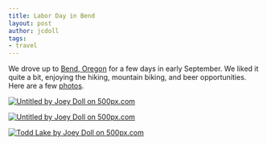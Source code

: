 ```yaml
---
title: Labor Day in Bend
layout: post
author: jcdoll
tags:
- travel
---
```


We drove up to [Bend, Oregon](http://beginnersguidetobend.com/bend-oregon-info/) for a few days in early September. We liked it quite a bit, enjoying the hiking, mountain biking, and beer opportunities. Here are a few [photos](https://500px.com/jcdoll/galleries/bend-trip-2016).

[
![Untitled by Joey Doll on 500px.com](https://drscdn.500px.org/photo/174699801/m%3D900/891922e71cf344f36d8aa46c6b8fb11b)
](https://500px.com/photo/174699801/untitled-by-joey-doll)

[
![Untitled by Joey Doll on 500px.com](https://drscdn.500px.org/photo/174699945/m%3D900/f9dae3b5ceccb1907e2e6522e55dc1dc)
](https://500px.com/photo/174699945/untitled-by-joey-doll)

[
![Todd Lake by Joey Doll on 500px.com](https://drscdn.500px.org/photo/174699955/m%3D900/11c905cecfed16050ec4b214bd50c884)
](https://500px.com/photo/174699955/todd-lake-by-joey-doll)

